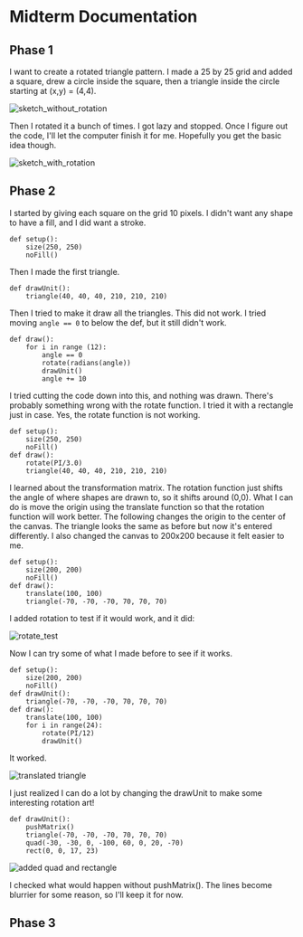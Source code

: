 # Midterm Documentation

## Phase 1

I want to create a rotated triangle pattern. I made a 25 by 25 grid and added a square, drew a circle inside the square, then a triangle inside the circle starting at (x,y) = (4,4). 

![sketch_without_rotation](img/Phase1_01.png)

Then I rotated it a bunch of times. I got lazy and stopped. Once I figure out the code, I'll let the computer finish it for me. Hopefully you get the basic idea though.

![sketch_with_rotation](img/Phase1_02.png)

## Phase 2

I started by giving each square on the grid 10 pixels. I didn't want any shape to have a fill, and I did want a stroke.

```
def setup():
    size(250, 250)
    noFill()
```

Then I made the first triangle.

```
def drawUnit():
    triangle(40, 40, 40, 210, 210, 210)
```
    
Then I tried to make it draw all the triangles. This did not work. I tried moving ```angle == 0``` to below the def, but it still didn't work.

```
def draw():
    for i in range (12):
        angle == 0
        rotate(radians(angle))
        drawUnit()
        angle += 10
```

I tried cutting the code down into this, and nothing was drawn. There's probably something wrong with the rotate function. I tried it with a rectangle just in case. Yes, the rotate function is not working.
```
def setup():
    size(250, 250)
    noFill()
def draw():
    rotate(PI/3.0)
    triangle(40, 40, 40, 210, 210, 210)
```

I learned about the transformation matrix. The rotation function just shifts the angle of where shapes are drawn to, so it shifts around (0,0). What I can do is move the origin using the translate function so that the rotation function will work better. The following changes the origin to the center of the canvas. The triangle looks the same as before but now it's entered differently. I also changed the canvas to 200x200 because it felt easier to me.

```
def setup():
    size(200, 200)
    noFill()
def draw():
    translate(100, 100)
    triangle(-70, -70, -70, 70, 70, 70)
```
I added rotation to test if it would work, and it did:

![rotate_test](img/Phase2_01.png)

Now I can try some of what I made before to see if it works.
```
def setup():
    size(200, 200)
    noFill()
def drawUnit():
    triangle(-70, -70, -70, 70, 70, 70)
def draw():
    translate(100, 100)
    for i in range(24):
        rotate(PI/12)
        drawUnit()
```
It worked.

![translated triangle](img/Phase2_02.png)

I just realized I can do a lot by changing the drawUnit to make some interesting rotation art!
```
def drawUnit():
    pushMatrix()
    triangle(-70, -70, -70, 70, 70, 70)
    quad(-30, -30, 0, -100, 60, 0, 20, -70)
    rect(0, 0, 17, 23)
```

![added quad and rectangle](img/Phase2_03.png)

I checked what would happen without pushMatrix(). The lines become blurrier for some reason, so I'll keep it for now.

## Phase 3




